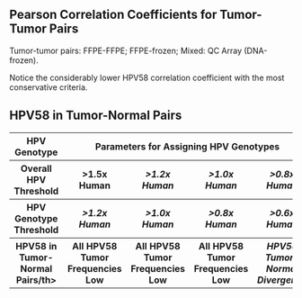 Pearson Correlation Coefficients for Tumor-Tumor Pairs
-----------------


Tumor-tumor pairs: FFPE-FFPE; FFPE-frozen; Mixed: QC Array (DNA-frozen).

Notice the considerably lower HPV58 correlation coefficient with the most conservative criteria.

HPV58 in Tumor-Normal Pairs
-----------------

<table>
  <tbody>
    <tr>
	<th align="center">HPV Genotype</th>
	<th align="center" colspan="4">Parameters for Assigning HPV Genotypes</th>
    </tr>
    <tr>
	<th align="center">Overall HPV Threshold</th>
  	<th align="center">&gt1.5x Human</th>
	<th align="center"><i>&gt1.2x Human</i></th>
	<th align="center"><i>&gt1.0x Human</i></th>
	<th align="center"><i>&gt0.8x Human</i></th>
    </tr>
    <tr>
	<th align="center">HPV Genotype Threshold</th>
  	<th align="center"><i>&gt1.2x Human</i></th>
	<th align="center"><i>&gt1.0x Human</i></th>
	<th align="center"><i>&gt0.8x Human</i></th>
	<th align="center"><i>&gt0.6x Human</i></th>
    </tr>
    <tr>
	<th align="center">HPV58 in Tumor-Normal Pairs/th>
  	<th align="center">All HPV58 Tumor Frequencies Low</th>
	<th align="center">All HPV58 Tumor Frequencies Low</th>
	<th align="center">All HPV58 Tumor Frequencies Low</th>
	<th align="center"><i>HPV58 Tumor-Normal Divergence</i></th>
    </tr>
</tbody>
</table>
